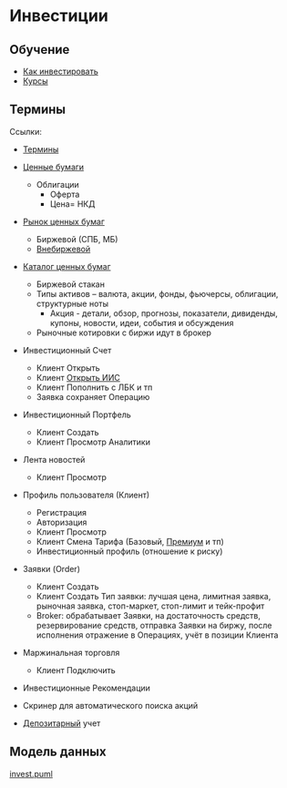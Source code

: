 # Инвестиции

## Обучение

- [Как инвестировать](https://www.tbank.ru/invest/help/)
- [Курсы](https://www.tbank.ru/invest/education/courses/)

## Термины

Ссылки:

- [Термины](https://tinkoff.github.io/investAPI/glossary/)

- [Ценные бумаги](https://www.tbank.ru/invest/help/educate/how-it-works/ways-to-invest/)
  - Облигации
    - Оферта
    - Цена= НКД

- [Рынок ценных бумаг](https://www.tbank.ru/invest/help/educate/)
  - Биржевой (СПБ, МБ)
  - [Внебиржевой](https://www.tbank.ru/invest/help/educate/otc/)
- [Каталог ценных бумаг](https://htc-cs.ru/portfolio/ecommerce/mobilnoe-prilozhenie-tinkoff-investitsii)
  - Биржевой стакан
  - Типы активов – валюта, акции, фонды, фьючерсы, облигации, структурные ноты
    - Акция - детали, обзор, прогнозы, показатели, дивиденды, купоны, новости, идеи, события и обсуждения
  - Рыночные котировки с биржи идут в брокер
- Инвестиционный Счет
  - Клиент Открыть
  - Клиент [Открыть ИИС](https://www.tadviser.ru/index.php/Продукт:Тинькофф_Инвестиции_Брокерская_платформа)
  - Клиент Пополнить с ЛБК и тп
  - Заявка сохраняет Операцию
- Инвестиционный Портфель
  - Клиент Создать
  - Клиент Просмотр Аналитики
- Лента новостей
  - Клиент Просмотр
- Профиль пользователя (Клиент)
  - Регистрация
  - Авторизация
  - Клиент Просмотр
  - Клиент Смена Тарифа (Базовый, [Премиум](https://brobank.ru/tinkoff-investicii/) и тп)
  - Инвестиционный профиль (отношение к риску)

- Заявки (Order)
  - Клиент Создать
  - Клиент Создать Тип заявки: лучшая цена, лимитная заявка, рыночная заявка, стоп-маркет, стоп-лимит и тейк-профит
  - Broker: обрабатывает Заявки, на достаточность средств, резервирование средств, отправка Заявки на биржу, после исполнения отражение в Операциях, учёт в позиции Клиента
- Маржинальная торговля
  - Клиент Подключить

- Инвестиционные Рекомендации
- Скринер для автоматического поиска акций
- [Депозитарный](https://www.tbank.ru/invest/social/profile/T-Investments/eda4f806-18e7-49be-9f8a-1395b93d638a/?author=profile) учет

## Модель данных

[invest.puml](../invest.puml)
